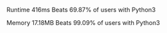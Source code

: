 Runtime
416ms
Beats 69.87% of users with Python3

Memory
17.18MB
Beats 99.09% of users with Python3
